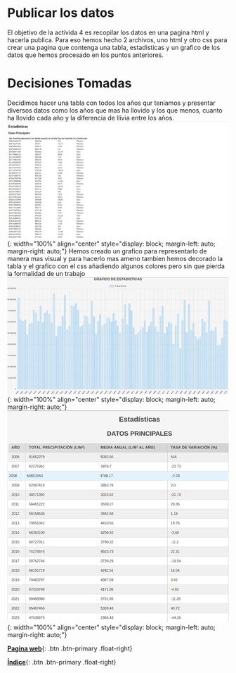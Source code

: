 # Publicar los datos
El objetivo de la activida 4 es recopilar los datos en una pagina html y hacerla publica. Para eso hemos hecho 2 archivos, uno html y otro css para crear una pagina que contenga una tabla, estadisticas y un grafico de los datos que hemos procesado en los puntos anteriores.

# Decisiones Tomadas
Decidimos hacer una tabla con todos los años qur teniamos y presentar diversos datos como los años que mas ha llovido y los que menos, cuanto ha llovido cada año y la diferencia de llivia entre los años.
![Imagen](./media/codigosincss.png){: width="100%" align="center" style="display: block; margin-left: auto; margin-right: auto;"}
Hemos creado un grafico para representarlo de manera mas visual y para hacerlo mas ameno tambien hemos decorado la tabla y el grafico con el css añadiendo algunos colores pero sin que pierda la formalidad de un trabajo 
 ![Imagen](./media/grafico.png){: width="100%" align="center" style="display: block; margin-left: auto; margin-right: auto;"}
![Imagen](./media/tabla.png){: width="100%" align="center" style="display: block; margin-left: auto; margin-right: auto;"}









[**Pagina web**](/index.html){: .btn .btn-primary .float-right}

[**Índice**](../README.md){: .btn .btn-primary .float-right}
